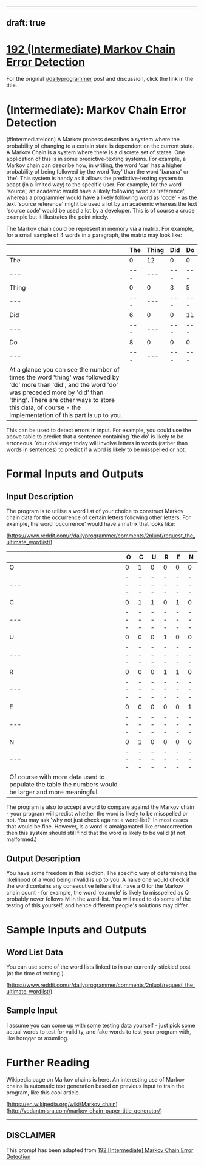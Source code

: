 ---
draft: true
----

# [192 (Intermediate) Markov Chain Error Detection](https://www.reddit.com/r/dailyprogrammer/comments/2ovt2i/20141210_challenge_192_intermediate_markov_chain/)

For the original [r/dailyprogrammer](https://www.reddit.com/r/dailyprogrammer/) post and discussion, click the link in the title.

#  (Intermediate): Markov Chain Error Detection
(#IntermediateIcon)
A Markov process describes a system where the probability of changing to a certain state is dependent on the current state. A Markov Chain is a system where there is a discrete set of states. One application of this is in some predictive-texting systems. For example, a Markov chain can describe how, in writing, the word 'car' has a higher probability of being followed by the word 'key' than the word 'banana' or 'the'. This system is handy as it allows the predictive-texting system to adapt (in a limited way) to the specific user. For example, for the word 'source', an academic would have a likely following word as 'reference', whereas a programmer would have a likely following word as 'code' - as the text 'source reference' might be used a lot by an academic whereas the text 'source code' would be used a lot by a developer. This is of course a crude example but it illustrates the point nicely.

The Markov chain could be represent in memory via a matrix. For example, for a small sample of 4 words in a paragraph, the matrix may look like:


||The|Thing|Did|Do|
| --- | --- | --- | --- | --- |
|The|0|12|0|0|
| --- | --- | --- | --- | --- |
|Thing|0|0|3|5|
| --- | --- | --- | --- | --- |
|Did|6|0|0|11|
| --- | --- | --- | --- | --- |
|Do|8|0|0|0|
| --- | --- | --- | --- | --- |
|At a glance you can see the number of times the word 'thing' was followed by 'do' more than 'did', and the word 'do' was preceded more by 'did' than 'thing'. There are other ways to store this data, of course - the implementation of this part is up to you.

This can be used to detect errors in input. For example, you could use the above table to predict that a sentence containing 'the do' is likely to be erroneous. Your challenge today will involve letters in words (rather than words in sentences) to predict if a word is likely to be misspelled or not.

# Formal Inputs and Outputs
## Input Description
The program is to utilise a word list of your choice to construct Markov chain data for the occurrence of certain letters following other letters. For example, the word 'occurrence' would have a matrix that looks like:

(https://www.reddit.com/r/dailyprogrammer/comments/2nluof/request_the_ultimate_wordlist/)

||O|C|U|R|E|N|
| --- | --- | --- | --- | --- | --- | --- |
|O|0|1|0|0|0|0|
| --- | --- | --- | --- | --- | --- | --- |
|C|0|1|1|0|1|0|
| --- | --- | --- | --- | --- | --- | --- |
|U|0|0|0|1|0|0|
| --- | --- | --- | --- | --- | --- | --- |
|R|0|0|0|1|1|0|
| --- | --- | --- | --- | --- | --- | --- |
|E|0|0|0|0|0|1|
| --- | --- | --- | --- | --- | --- | --- |
|N|0|1|0|0|0|0|
| --- | --- | --- | --- | --- | --- | --- |
|Of course with more data used to populate the table the numbers would be larger and more meaningful.

The program is also to accept a word to compare against the Markov chain - your program will predict whether the word is likely to be misspelled or not. You may ask 'why not just check against a word-list?' In most cases that would be fine. However, is a word is amalgamated like errorcorrection then this system should still find that the word is likely to be valid (if not malformed.)

## Output Description
You have some freedom in this section. The specific way of determining the likelihood of a word being invalid is up to you. A naive one would check if the word contains any consecutive letters that have a 0 for the Markov chain count - for example, the word 'examqle' is likely to misspelled as Q probably never follows M in the word-list. You will need to do some of the testing of this yourself, and hence different people's solutions may differ.

# Sample Inputs and Outputs
## Word List Data
You can use some of the word lists linked to in our currently-stickied post (at the time of writing.)

(https://www.reddit.com/r/dailyprogrammer/comments/2nluof/request_the_ultimate_wordlist/)
## Sample Input
I assume you can come up with some testing data yourself - just pick some actual words to test for validity, and fake words to test your program with, like horqqar or axumilog.

# Further Reading
Wikipedia page on Markov chains is here. An interesting use of Markov chains is automatic text generation based on previous input to train the program, like this cool article. 

(https://en.wikipedia.org/wiki/Markov_chain)
(http://vedantmisra.com/markov-chain-paper-title-generator/)

----
## **DISCLAIMER**
This prompt has been adapted from [192 [Intermediate] Markov Chain Error Detection](https://www.reddit.com/r/dailyprogrammer/comments/2ovt2i/20141210_challenge_192_intermediate_markov_chain/
)
